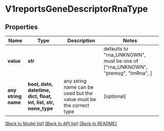 # V1reportsGeneDescriptorRnaType


## Properties
Name | Type | Description | Notes
------------ | ------------- | ------------- | -------------
**value** | **str** |  | defaults to "rna_UNKNOWN",  must be one of ["rna_UNKNOWN", "premsg", "tmRna", ]
**any string name** | **bool, date, datetime, dict, float, int, list, str, none_type** | any string name can be used but the value must be the correct type | [optional]

[[Back to Model list]](../README.md#documentation-for-models) [[Back to API list]](../README.md#documentation-for-api-endpoints) [[Back to README]](../README.md)


